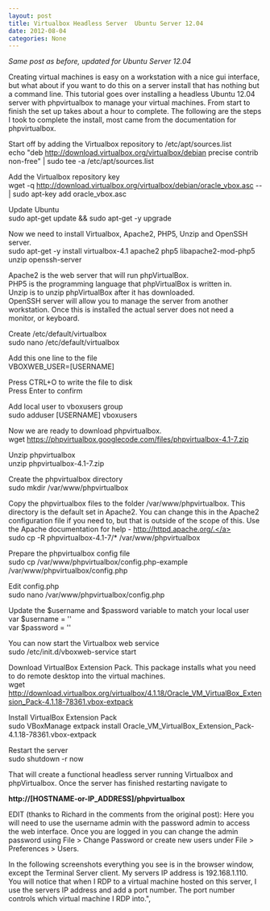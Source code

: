 ```yaml
---
layout: post
title: Virtualbox Headless Server  Ubuntu Server 12.04
date: 2012-08-04
categories: None
---
```


*Same post as before, updated for Ubuntu Server 12.04*

Creating virtual machines is easy on a workstation with a nice gui interface, but what about if you want to do this on a server install that has nothing but a command line. This tutorial goes over installing a headless Ubuntu 12.04 server with phpvirtualbox to manage your virtual machines. From start to finish the set up takes about a hour to complete. The following are the steps I took to complete the install, most came from the documentation for phpvirtualbox.  

Start off by adding the Virtualbox repository to /etc/apt/sources.list  
echo "deb <a href="http://download.virtualbox.org/virtualbox/debian" target="_blank">http://download.virtualbox.org/virtualbox/debian</a> precise contrib non-free" | sudo tee -a /etc/apt/sources.list  


Add the Virtualbox repository key  
wget -q <a href="http://download.virtualbox.org/virtualbox/debian/oracle_vbox.asc" target="_blank">http://download.virtualbox.org/virtualbox/debian/oracle_vbox.asc</a> -- | sudo apt-key add oracle_vbox.asc  


Update Ubuntu  
sudo apt-get update && sudo apt-get -y upgrade  


Now we need to install Virtualbox, Apache2, PHP5, Unzip and OpenSSH server.  
sudo apt-get -y install virtualbox-4.1 apache2 php5 libapache2-mod-php5 unzip openssh-server  


Apache2 is the web server that will run phpVirtualBox.  
PHP5 is the programming language that phpVirtualBox is written in.  
Unzip is to unzip phpVirtualBox after it has downloaded.  
OpenSSH server will allow you to manage the server from another workstation. Once this is installed the actual server does not need a monitor, or keyboard.  

Create /etc/default/virtualbox  
sudo nano /etc/default/virtualbox  


Add this one line to the file  
VBOXWEB_USER=[USERNAME]  

Press CTRL+O to write the file to disk  
Press Enter to confirm  

Add local user to vboxusers group  
sudo adduser [USERNAME] vboxusers  


Now we are ready to download phpvirtualbox.  
wget <a href="https://phpvirtualbox.googlecode.com/files/phpvirtualbox-4.1-7.zip" target="_blank">https://phpvirtualbox.googlecode.com/files/phpvirtualbox-4.1-7.zip</a>  


Unzip phpvirtualbox  
unzip phpvirtualbox-4.1-7.zip  


Create the phpvirtualbox directory  
sudo mkdir /var/www/phpvirtualbox  


Copy the phpvirtualbox files to the folder /var/www/phpvirtualbox. This directory is the default set in Apache2. You can change this in the Apache2 configuration file if you need to, but that is outside of the scope of this. Use the Apache documentation for help - <a href="http://httpd.apache.org/." target="_blank">http://httpd.apache.org/.</a>  
sudo cp -R phpvirtualbox-4.1-7/* /var/www/phpvirtualbox  


Prepare the phpvirtualbox config file  
sudo cp /var/www/phpvirtualbox/config.php-example /var/www/phpvirtualbox/config.php  


Edit config.php  
sudo nano /var/www/phpvirtualbox/config.php  


Update the $username and $password variable to match your local user  
var $username = '<username>'  
var $password = '<password>'</password></username>  


You can now start the Virtualbox web service  
sudo /etc/init.d/vboxweb-service start  


Download VirtualBox Extension Pack. This package installs what you need to do remote desktop into the virtual machines.  
wget <a href="http://download.virtualbox.org/virtualbox/4.1.18/Oracle_VM_VirtualBox_Extension_Pack-4.1.18-78361.vbox-extpack" target="_blank">http://download.virtualbox.org/virtualbox/4.1.18/Oracle_VM_VirtualBox_Extension_Pack-4.1.18-78361.vbox-extpack</a>  


Install VirtualBox Extension Pack  
sudo VBoxManage extpack install Oracle_VM_VirtualBox_Extension_Pack-4.1.18-78361.vbox-extpack  


Restart the server  
sudo shutdown -r now  


That will create a functional headless server running Virtualbox and phpVirtualbox. Once the server has finished restarting navigate to  

<b>http://[HOSTNAME-or-IP_ADDRESS]/phpvirtualbox</b>  

EDIT (thanks to Richard in the comments from the original post): Here you will need to use the username admin with the password admin to access the web interface.  Once you are logged in you can change the admin password using File &gt; Change Password or  create new users under File &gt; Preferences &gt; Users.  

In the following screenshots everything you see is in the browser window, except the Terminal Server client. My servers IP address is 192.168.1.110. You will notice that when I RDP to a virtual machine hosted on this server, I use the servers IP address and add a port number. The port number controls which virtual machine I RDP into.",
